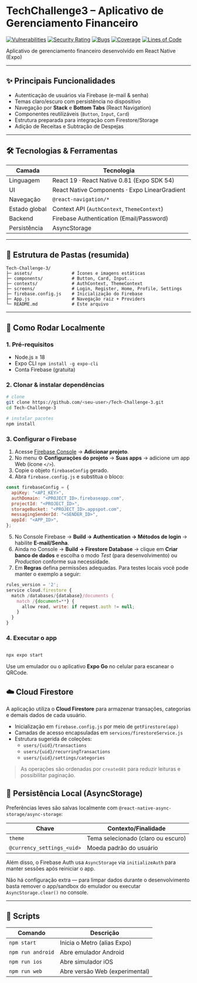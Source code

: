 # TechChallenge3 – Aplicativo de Gerenciamento Financeiro

<div>

[![Vulnerabilities](https://sonarcloud.io/api/project_badges/measure?project=3frnt-group6-tc1_Tech-Challange-4&metric=vulnerabilities)](https://sonarcloud.io/summary/new_code?id=3frnt-group6-tc1_Tech-Challange-4)
[![Security Rating](https://sonarcloud.io/api/project_badges/measure?project=3frnt-group6-tc1_Tech-Challange-4&metric=security_rating)](https://sonarcloud.io/summary/new_code?id=3frnt-group6-tc1_Tech-Challange-4)
[![Bugs](https://sonarcloud.io/api/project_badges/measure?project=3frnt-group6-tc1_Tech-Challange-4&metric=bugs)](https://sonarcloud.io/summary/new_code?id=3frnt-group6-tc1_Tech-Challange-4)
[![Coverage](https://sonarcloud.io/api/project_badges/measure?project=3frnt-group6-tc1_Tech-Challange-4&metric=coverage)](https://sonarcloud.io/summary/new_code?id=3frnt-group6-tc1_Tech-Challange-4)
[![Lines of Code](https://sonarcloud.io/api/project_badges/measure?project=3frnt-group6-tc1_Tech-Challange-4&metric=ncloc)](https://sonarcloud.io/summary/new_code?id=3frnt-group6-tc1_Tech-Challange-4)

</div>

Aplicativo de gerenciamento financeiro desenvolvido em React Native (Expo)

---

## ✨ Principais Funcionalidades

- Autenticação de usuários via Firebase (e-mail & senha)
- Temas claro/escuro com persistência no dispositivo
- Navegação por **Stack** e **Bottom Tabs** (React Navigation)
- Componentes reutilizáveis (`Button`, `Input`, `Card`)
- Estrutura preparada para integração com Firestore/Storage
- Adição de Receitas e Subtração de Despejas

---

## 🛠️ Tecnologias & Ferramentas

| Camada        | Tecnologia                                    |
| ------------- | --------------------------------------------- |
| Linguagem     | React 19 · React Native 0.81 (Expo SDK 54)    |
| UI            | React Native Components · Expo LinearGradient |
| Navegação     | `@react-navigation/*`                         |
| Estado global | Context API (`AuthContext`, `ThemeContext`)   |
| Backend       | Firebase Authentication (Email/Password)      |
| Persistência  | AsyncStorage                                  |

---

## 📂 Estrutura de Pastas (resumida)

```
Tech-Challenge-3/
├─ assets/               # Ícones e imagens estáticas
├─ components/           # Button, Card, Input...
├─ contexts/             # AuthContext, ThemeContext
├─ screens/              # Login, Register, Home, Profile, Settings
├─ firebase.config.js    # Inicialização do Firebase
├─ App.js                # Navegação raiz + Providers
└─ README.md             # Este arquivo
```

---

## 🚀 Como Rodar Localmente

### 1. Pré-requisitos

- Node.js ≥ 18
- Expo CLI `npm install -g expo-cli`
- Conta Firebase (gratuita)

### 2. Clonar & instalar dependências

```bash
# clone
git clone https://github.com/<seu-user>/Tech-Challenge-3.git
cd Tech-Challenge-3

# instalar pacotes
npm install
```

### 3. Configurar o Firebase

1. Acesse [Firebase Console](https://console.firebase.google.com) → **Adicionar projeto**.
2. No menu ⚙️ **Configurações do projeto** → **Suas apps** → adicione um app Web (ícone `</>`).
3. Copie o objeto `firebaseConfig` gerado.
4. Abra `firebase.config.js` e substitua o bloco:

```js
const firebaseConfig = {
  apiKey: "<API_KEY>",
  authDomain: "<PROJECT_ID>.firebaseapp.com",
  projectId: "<PROJECT_ID>",
  storageBucket: "<PROJECT_ID>.appspot.com",
  messagingSenderId: "<SENDER_ID>",
  appId: "<APP_ID>",
};
```

5. No Console Firebase → **Build → Authentication → Métodos de login** → habilite **E-mail/Senha**.
6. Ainda no Console → **Build → Firestore Database** → clique em **Criar banco de dados** e escolha o modo _Test_ (para desenvolvimento) ou _Production_ conforme sua necessidade.
7. Em **Regras** defina permissões adequadas. Para testes locais você pode manter o exemplo a seguir:

```js
rules_version = '2';
service cloud.firestore {
  match /databases/{database}/documents {
    match /{document=**} {
      allow read, write: if request.auth != null;
    }
  }
}
```

### 4. Executar o app

```bash

npx expo start
```

Use um emulador ou o aplicativo **Expo Go** no celular para escanear o QRCode.

## ☁️ Cloud Firestore

A aplicação utiliza o **Cloud Firestore** para armazenar transações, categorias e demais dados de cada usuário.

- Inicialização em `firebase.config.js` por meio de `getFirestore(app)`
- Camadas de acesso encapsuladas em `services/firestoreService.js`
- Estrutura sugerida de coleções:
  - `users/{uid}/transactions`
  - `users/{uid}/recurringTransactions`
  - `users/{uid}/settings/categories`

> As operações são ordenadas por `createdAt` para reduzir leituras e possibilitar paginação.

## 💾 Persistência Local (AsyncStorage)

Preferências leves são salvas localmente com `@react-native-async-storage/async-storage`:

| Chave                      | Contexto/Finalidade                |
| -------------------------- | ---------------------------------- |
| `theme`                    | Tema selecionado (claro ou escuro) |
| `@currency_settings_<uid>` | Moeda padrão do usuário            |

Além disso, o Firebase Auth usa `AsyncStorage` via `initializeAuth` para manter sessões após reiniciar o app.

Não há configuração extra — para limpar dados durante o desenvolvimento basta remover o app/sandbox do emulador ou executar `AsyncStorage.clear()` no console.

---

## 📜 Scripts

| Comando           | Descrição                      |
| ----------------- | ------------------------------ |
| `npm start`       | Inicia o Metro (alias Expo)    |
| `npm run android` | Abre emulador Android          |
| `npm run ios`     | Abre simulador iOS             |
| `npm run web`     | Abre versão Web (experimental) |
